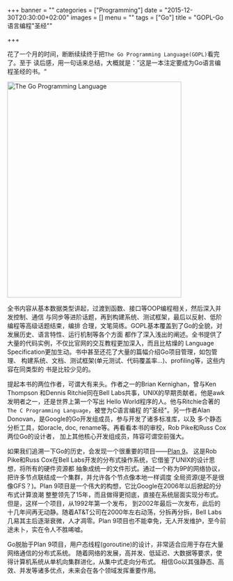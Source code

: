 +++
banner = ""
categories = ["Programming"]
date = "2015-12-30T20:30:00+02:00"
images = []
menu = ""
tags = ["Go"]
title = "GOPL-Go语言编程\"圣经\""

+++

花了一个月的时间，断断续续终于把`The Go Programming Language(GOPL)`看完了。至于
读后感，用一句话来总结，大概就是：”这是一本注定要成为Go语言编程圣经的书。“

<!--more-->

<img src="/images/cover.png" width="400" height="496" title="The Go Programming Language" alt="The Go Programming Language">

全书内容从基本数据类型讲起，过渡到函数、接口等OOP编程相关，然后深入并发控制、通信
与同步等进阶话题，再到构建系统、测试框架，最后以反射、低阶编程等高级话题结束，编排
合理，文笔简练。GOPL基本覆盖到了Go的全貌，对发展历史、语言特性、运行机制等各个方面
都作了深入浅出的阐述。全书提供了大量的代码实例，不仅比官网的交互教程更加深入，而且比枯燥的
Language Specification更加生动。书中甚至还花了大量的篇幅介绍Go项目管理，如包管理、
构建系统、文档、测试框架(单元测试、代码覆盖率...)、profiling等，这些内容在同类型的
书是比较少见的。

提起本书的两位作者，可谓大有来头。作者之一的Brian Kernighan，曾与Ken Thompson
和Dennis Ritchie同在Bell Labs共事，UNIX的早期贡献者。他是awk发明者之一，还是世界上第一个写出
Hello World程序的人。他与Ritchie合著的`The C Programming Language`，被誉为C语言编程
的"圣经"。另一作者Alan Donovan，是Google的Go开发组成员，参与开发了诸多标准库，以及
多个静态分析工具，如oracle, doc, rename等。再看看本书的审校，Rob Pike和Russ Cox两位Go的设计者，
加上其他核心开发组成员，阵容可谓空前强大。

如果我们追溯一下Go的历史，会发现一个很重要的项目——[Plan 9](http://plan9.bell-labs.com/plan9/)。
这是Rob Pike和Russ Cox在Bell Labs开发的分布式操作系统，它借鉴了UNIX的设计思想，将所有的硬件资源都
抽象成统一的文件形式。通过一个称为9P的网络协议，把许多节点联结成一个集群，并允许各个节点像本地一样调度
全局资源(是不是很像GFS？)。Plan 9项目是一个伟大的构想，它比Google在2006年以后掀起的分布式计算浪潮
整整领先了15年，而且做得更彻底，直接在系统层面实现分布式。但是，这样一个项目，从1992年第一个发布，
到2002年最后一次发布，此后的十几年间再无动静。随着AT&T公司在2000年左右动荡，分拆再分拆，Bell Labs
几易其主后逐渐衰微，人才凋零。Plan 9项目也不能幸免，无人开发维护，至今前途未卜，实在令人不胜唏嘘。

Go脱胎于Plan 9项目，用户态线程(goroutine)的设计，非常适合应用于存在大量网络通信的分布式系统。
随着网络的发展，高并发、低延迟、大数据等要求，使得计算机系统从单机向集群进化，从集中式走向分布式。
相信Go以其强静态、高效、并发等诸多优点，未来会在各个领域发挥重要作用。
